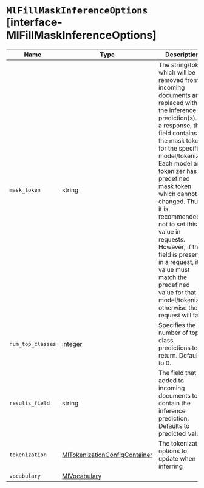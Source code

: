 # `MlFillMaskInferenceOptions` [interface-MlFillMaskInferenceOptions]

| Name | Type | Description |
| - | - | - |
| `mask_token` | string | The string/token which will be removed from incoming documents and replaced with the inference prediction(s). In a response, this field contains the mask token for the specified model/tokenizer. Each model and tokenizer has a predefined mask token which cannot be changed. Thus, it is recommended not to set this value in requests. However, if this field is present in a request, its value must match the predefined value for that model/tokenizer, otherwise the request will fail. |
| `num_top_classes` | [integer](./integer.md) | Specifies the number of top class predictions to return. Defaults to 0. |
| `results_field` | string | The field that is added to incoming documents to contain the inference prediction. Defaults to predicted_value. |
| `tokenization` | [MlTokenizationConfigContainer](./MlTokenizationConfigContainer.md) | The tokenization options to update when inferring |
| `vocabulary` | [MlVocabulary](./MlVocabulary.md) | &nbsp; |
